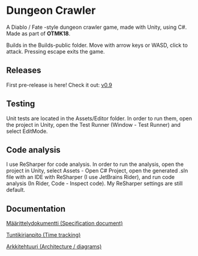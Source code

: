 # Dungeon Crawler


A Diablo / Fate -style dungeon crawler game, made with Unity, using C#. Made as part of **OTMK18**.

Builds in the Builds-public folder. Move with arrow keys or WASD, click to attack. Pressing escape exits the game.

## Releases

First pre-release is here! Check it out:
[v0.9](https://github.com/sofivanhanen/dungeon-crawler/releases/tag/v0.9)

## Testing

Unit tests are located in the Assets/Editor folder. In order to run them, open the project in Unity, open the Test Runner (Window - Test Runner) and select EditMode.

## Code analysis

I use ReSharper for code analysis. In order to run the analysis, open the project in Unity, select Assets - Open C# Project, open the generated .sln file with an IDE with ReSharper (I use JetBrains Rider), and run code analysis (In Rider, Code - Inspect code). My ReSharper settings are still default.

## Documentation

[Määrittelydokumentti (Specification document)](https://github.com/sofivanhanen/dungeon-crawler/blob/master/dokumentointi/M%C3%A4%C3%A4rittelydokumentti.md)

[Tuntikirjanpito (Time tracking)](https://github.com/sofivanhanen/dungeon-crawler/blob/master/dokumentointi/Tuntikirjanpito.md)

[Arkkitehtuuri (Architecture / diagrams)](https://github.com/sofivanhanen/dungeon-crawler/blob/master/dokumentointi/Arkkitehtuuri.md)
